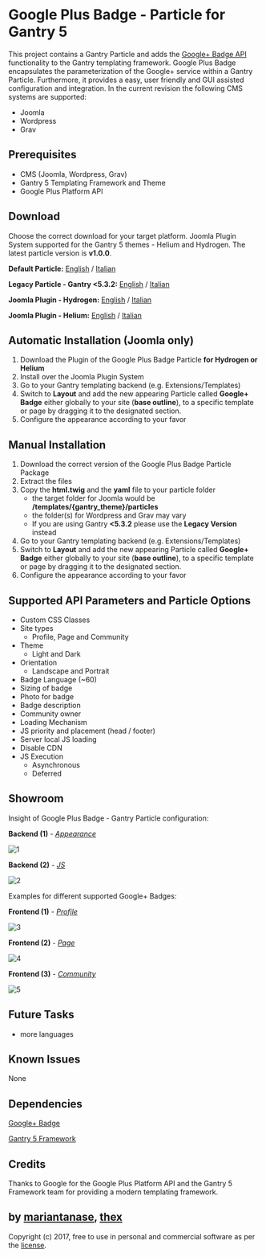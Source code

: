 # Google Plus Badge - Particle for Gantry 5
This project contains a Gantry Particle and adds the [Google+ Badge API](https://developers.google.com/+/web/badge/) functionality to the Gantry templating framework. Google Plus Badge encapsulates the parameterization of the Google+ service within a Gantry Particle. Furthermore, it provides a easy, user friendly and GUI assisted configuration and integration. In the current revision the following CMS systems are supported:
* Joomla
* Wordpress
* Grav

## Prerequisites
* CMS (Joomla, Wordpress, Grav)
* Gantry 5 Templating Framework and Theme
* Google Plus Platform API

## Download
Choose the correct download for your target platform. Joomla Plugin System supported for the Gantry 5 themes - Helium and Hydrogen. The latest particle version is **v1.0.0**.

**Default Particle:**
[English](https://github.com/thexmanxyz/Google-Plus-Badge-Gantry/releases/download/v1.0/gpb.particle.only.v1.0.zip) / [Italian](https://github.com/thexmanxyz/Google-Plus-Badge-Gantry/releases/download/v1.0/gpb.particle.only.IT.v1.0.zip)

**Legacy Particle - Gantry <5.3.2:**
[English](https://github.com/thexmanxyz/Google-Plus-Badge-Gantry/releases/download/v1.0/gpb.particle.only.legacy.v1.0.zip) / [Italian](https://github.com/thexmanxyz/Google-Plus-Badge-Gantry/releases/download/v1.0/gpb.particle.only.legacy.IT.v1.0.zip)

**Joomla Plugin - Hydrogen:**
[English](https://github.com/thexmanxyz/Google-Plus-Badge-Gantry/releases/download/v1.0/gpb-j3-hydrogen-v1.0.zip) / [Italian](https://github.com/thexmanxyz/Google-Plus-Badge-Gantry/releases/download/v1.0/gpb-j3-hydrogen-IT-v1.0.zip)

**Joomla Plugin - Helium:**
[English](https://github.com/thexmanxyz/Google-Plus-Badge-Gantry/releases/download/v1.0/gpb-j3-helium-v1.0.zip) / [Italian](https://github.com/thexmanxyz/Google-Plus-Badge-Gantry/releases/download/v1.0/gpb-j3-helium-IT-v1.0.zip)

## Automatic Installation (Joomla only)
1. Download the Plugin of the Google Plus Badge Particle **for Hydrogen or Helium**
2. Install over the Joomla Plugin System
3. Go to your Gantry templating backend (e.g. Extensions/Templates)
4. Switch to **Layout** and add the new appearing Particle called **Google+ Badge** either globally to your site (**base outline**), to a specific template or page by dragging it to the designated section.
5. Configure the appearance according to your favor

## Manual Installation
1. Download the correct version of the Google Plus Badge Particle Package
2. Extract the files
3. Copy the **html.twig** and the **yaml** file to your particle folder 
   * the target folder for Joomla would be **/templates/{gantry_theme}/particles**
   * the folder(s) for Wordpress and Grav may vary
   * If you are using Gantry **<5.3.2** please use the **Legacy Version** instead
4. Go to your Gantry templating backend (e.g. Extensions/Templates)
5. Switch to **Layout** and add the new appearing Particle called **Google+ Badge** either globally to your site (**base outline**), to a specific template or page by dragging it to the designated section.
6. Configure the appearance according to your favor

## Supported API Parameters and Particle Options
* Custom CSS Classes
* Site types
  * Profile, Page and Community
* Theme
  * Light and Dark
* Orientation
  * Landscape and Portrait
* Badge Language (~60)
* Sizing of badge
* Photo for badge
* Badge description
* Community owner
* Loading Mechanism
* JS priority and placement (head / footer)
* Server local JS loading
* Disable CDN
* JS Execution
  * Asynchronous
  * Deferred

## Showroom
Insight of Google Plus Badge - Gantry Particle configuration:

**Backend (1)** - *[Appearance](/screenshots/backend_appearance.png)*

![1](/screenshots/backend_appearance.png)

**Backend (2)** - *[JS](/screenshots/backend_js.png)*

![2](/screenshots/backend_js.png)

Examples for different supported Google+ Badges:

**Frontend (1)** - *[Profile](/screenshots/frontend_profile.png)*

![3](/screenshots/frontend_profile.png)

**Frontend (2)** - *[Page](/screenshots/frontend_page.png)*

![4](/screenshots/frontend_page.png)

**Frontend (3)** - *[Community](/screenshots/frontend_community.png)*

![5](/screenshots/frontend_community.png)

## Future Tasks
* more languages

## Known Issues
None

## Dependencies
[Google+ Badge](https://developers.google.com/+/web/badge/)

[Gantry 5 Framework](http://gantry.org/)

## Credits
Thanks to Google for the Google Plus Platform API and the Gantry 5 Framework team for providing a modern templating framework.

## by [mariantanase](https://github.com/mariantanase), [thex](https://github.com/thexmanxyz)
Copyright (c) 2017, free to use in personal and commercial software as per the [license](/LICENSE.md).
